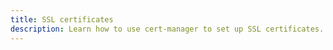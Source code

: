 ```yaml
---
title: SSL certificates
description: Learn how to use cert-manager to set up SSL certificates.
---
```


<children></children>
